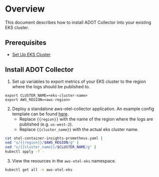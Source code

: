 # Overview

This document describes how to install ADOT Collector into your existing EKS cluster.

## Prerequisites

* [Set Up EKS Cluster](setup-eks.md)

## Install ADOT Collector

1. Set up variables to export metrics of your EKS cluster to the region where the logs should be published to.

```
export CLUSTER_NAME=<eks-cluster-name>
export AWS_REGION=<aws-region>
```

2. Deploy a standalone aws-otel-collector application. An example config template can be
   found [here](../../deployment-template/eks/otel-container-insights-prometheus.yaml).
    * Replace `{{region}}` with the name of the region where the logs are published (e.g. `us-west-2`).
    * Replace `{{cluster_name}}` with the actual eks cluster name.

```bash
cat otel-container-insights-prometheus.yaml |
sed "s/{{region}}/$AWS_REGION/g" | 
sed "s/{{cluster_name}}/$CLUSTER_NAME/g" |
kubectl apply -f - 
```

3. View the resources in the `aws-otel-eks` namespace.

```bash
kubectl get all -n aws-otel-eks
```
